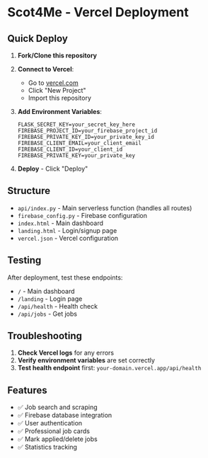 # Scot4Me - Vercel Deployment

## Quick Deploy

1. **Fork/Clone this repository**
2. **Connect to Vercel**:
   - Go to [vercel.com](https://vercel.com)
   - Click "New Project"
   - Import this repository

3. **Add Environment Variables**:
   ```
   FLASK_SECRET_KEY=your_secret_key_here
   FIREBASE_PROJECT_ID=your_firebase_project_id
   FIREBASE_PRIVATE_KEY_ID=your_private_key_id
   FIREBASE_CLIENT_EMAIL=your_client_email
   FIREBASE_CLIENT_ID=your_client_id
   FIREBASE_PRIVATE_KEY=your_private_key
   ```

4. **Deploy** - Click "Deploy"

## Structure

- `api/index.py` - Main serverless function (handles all routes)
- `firebase_config.py` - Firebase configuration
- `index.html` - Main dashboard
- `landing.html` - Login/signup page
- `vercel.json` - Vercel configuration

## Testing

After deployment, test these endpoints:

- `/` - Main dashboard
- `/landing` - Login page
- `/api/health` - Health check
- `/api/jobs` - Get jobs

## Troubleshooting

1. **Check Vercel logs** for any errors
2. **Verify environment variables** are set correctly
3. **Test health endpoint** first: `your-domain.vercel.app/api/health`

## Features

- ✅ Job search and scraping
- ✅ Firebase database integration
- ✅ User authentication
- ✅ Professional job cards
- ✅ Mark applied/delete jobs
- ✅ Statistics tracking 